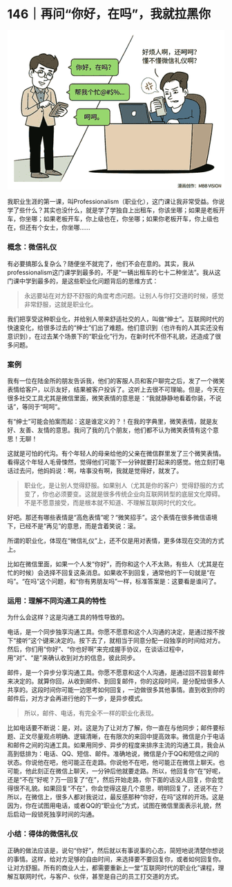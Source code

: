 # 146｜再问“你好，在吗”，我就拉黑你

![](img/1c1a4f166c7f2e96b84036f679fac7bc.jpg)

我职业生涯的第一课，叫Professionalism（职业化），这门课让我非常受益。你说学了些什么？其实也没什么，就是学了学独自上出租车，你该坐哪；如果是老板开车，你坐哪；如果老板开车，你上级也在，你坐哪；如果你老板开车，你上级也在，但还有个女士，你坐哪......

### 概念：微信礼仪

有必要搞那么复杂么？随便坐不就完了，他们不会在意的。其实，我从professionalism这门课学到最多的，不是“一辆出租车的七十二种坐法”。我从这门课中学到最多的，是这些职业化问题背后的思维方式：

> 永远要站在对方舒不舒服的角度考虑问题。让别人与你打交道的时候，感觉非常舒服，这就是职业化。

我们把享受这种职业化，并给别人带来舒适社交的人，叫做“绅士”。互联网时代的快速变化，给很多过去的“绅士”们出了难题。他们意识到（也许有的人其实还没有意识到），在过去某个场景下的“职业化”行为，在新时代不但不礼貌，还造成了很多问题。

### 案例

我有一位在陆金所的朋友告诉我，他们的客服人员和客户聊完之后，发了一个微笑表情给客户，以示友好，结果被客户投诉了。这听上去很不可理喻。但是，今天在很多社交工具尤其是微信里面，微笑表情的意思是：“我就静静地看着你装，不说话”，等同于“呵呵”。

有“绅士”可能会拍案而起：这是谁定义的？！在我的字典里，微笑表情，就是友好、友善、友情的意思。我问了我的几个朋友，他们都不认为微笑表情有这个意思！无聊！

这就是可怕的代沟。有个年轻人的母亲给他的父亲在微信群里发了三个微笑表情。看得这个年轻人毛骨悚然，觉得他们可能下一分钟就要打起来的感觉。他立刻打电话过去问，他妈妈说：啊，啥事没有啊，我就是觉得好，就发了。

> 职业化，是让别人觉得舒服。如果别人（尤其是你的客户）觉得舒服的方式变了，你也必须要变。这就是很多传统企业向互联网转型的底层文化障碍。不是不愿意接受，而是根本就不知道、不理解互联网时代的文化。

好吧。那还有哪些表情是“高危表情”呢？“微笑招手”。这个表情在很多微信语境下，已经不是“再见”的意思，而是含着笑说：滚。

所谓的职业化，体现在“微信礼仪”上，还不仅是用对表情，更多体现在交流的方式上。

比如在微信里面，如果一个人发“你好”，而你和这个人不太熟，有些人（尤其是在忙的时候）会选择不回复这条消息。如果收不到回复，通常他的下一句就是“在吗”。“在吗”这个问题，和“你有男朋友吗”一样，标准答案是：这要看是谁问了。

### 运用：理解不同沟通工具的特性

为什么会这样？这是沟通工具的特性导致的。

电话，是一个同步独享沟通工具。你愿不愿意和这个人沟通的决定，是通过按不按下“接听”这个键来决定的。按下去了，就相当于同意分配一段独享的时间给对方。然后，你们用“你好”、“你也好啊”来完成握手协议，在谈话过程中，用“对”、“是”来确认收到对方的信息，彼此同步。

邮件，是一个异步分享沟通工具。你愿不愿意和这个人沟通，是通过回不回复邮件来决定的。就算你回，从收到邮件、到回复邮件，你的这段时间，是分配给很多人共享的。这段时间你可能一边思考如何回复，一边做很多其他事情。直到收到你的邮件后，对方才会再进行他的下一步，是异步模式。

> 所以，邮件、电话，有完全不一样的职业化表现。

比如电话要不断说：是，对。这是为了让对方了解，你一直在与他同步；邮件要标题、正文尽量观点明确、逻辑清晰，在有限次的来回中提高效率。微信是介于电话和邮件之间的沟通工具。如果用同步、异步的程度来排序主流的沟通工具，我会从高到低排为：电话、QQ、短信、邮件。准确地说，微信是介于QQ和短信之间的状态。你说他在吧，他可能正在走路。你说他不在吧，他可能正在微信上聊天。也可能，他此刻正在微信上聊天，一分钟后他就要走路。所以，他回复你“在”好呢，还是“不在”好呢？万一回复了“在”，然后开始走路，你下面的话没人回复，你会觉得很不礼貌。如果回复“不在”，你会觉得这是几个意思，明明回复了，还说不在？所以，在微信上，很多人都对我说过，最反感那种“你好，在吗”这样的开场。这是因为，你在试图用电话，或者QQ的“职业化”方式，试图在微信里面表示礼貌，然后启动一段锁死独享时间的沟通。

### 小结：得体的微信礼仪

正确的做法应该是，说句“你好”，然后就以有事说事的心态，简短地说清楚你想说的事情。这样，给对方足够的自由时间，来选择要不要回复你，或者如何回复你。让对方舒服。所有的商业人士，都需要重新上一堂“互联网时代的职业化”课程，理解互联网时代，与客户、伙伴，甚至是自己的员工打交道的方式。
